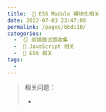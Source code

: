 ```yaml
---
title:  🍏 ES6 Module 模块化相关
date: 2022-07-03 23:47:08
permalink: /pages/bbdc10/
categories:
  -  🪞 前端面试题收集
  -  🗾 JavaScript 相关
  -  🍎 ES6 相关
tags:
  - 
---
```

> 相关问题：
>
> + 
